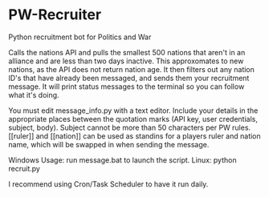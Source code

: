 # PW-Recruiter
Python recruitment bot for Politics and War

Calls the nations API and pulls the smallest 500 nations that aren't in an alliance and are less than two days inactive. This approxomates to new nations, as the API does not return nation age. It then filters out any nation ID's that have already been messaged, and sends them your recruitment message. It will print status messages to the terminal so you can follow what it's doing. 

You must edit message_info.py with a text editor. Include your details in the appropriate places between the quotation marks (API key, user credentials, subject, body). Subject cannot be more than 50 characters per PW rules. [[ruler]] and [[nation]] can be used as standins for a players ruler and nation name, which will be swapped in when sending the message. 

Windows Usage: run message.bat to launch the script. 
Linux: python recruit.py 

I recommend using Cron/Task Scheduler to have it run daily.
